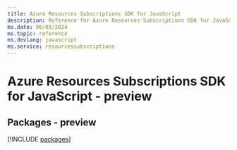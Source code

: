 ```yaml
---
title: Azure Resources Subscriptions SDK for JavaScript
description: Reference for Azure Resources Subscriptions SDK for JavaScript
ms.date: 06/03/2024
ms.topic: reference
ms.devlang: javascript
ms.service: resourcessubscriptions
---
```

# Azure Resources Subscriptions SDK for JavaScript - preview
## Packages - preview
[!INCLUDE [packages](resources-subscriptions-index.md)]